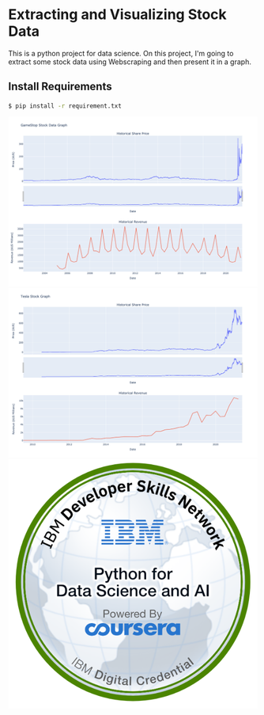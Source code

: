 # Extracting and Visualizing Stock Data
This is a python project for data science. On this project, I'm going to extract some stock data using Webscraping and then present it in a graph.

## Install Requirements
```bash
$ pip install -r requirement.txt

```
![model's output](./gamestop_stock_data.png)
![model's output](./tesla_stock_graph.png)
![certificate](./Python_for_Data_Sci_and_AI_Foundational.png)



